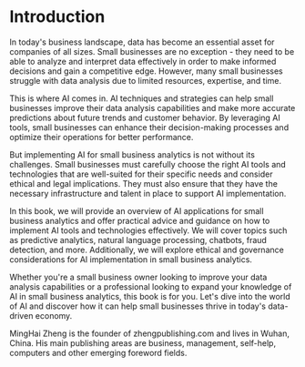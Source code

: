 # Introduction

In today's business landscape, data has become an essential asset for companies of all sizes. Small businesses are no exception - they need to be able to analyze and interpret data effectively in order to make informed decisions and gain a competitive edge. However, many small businesses struggle with data analysis due to limited resources, expertise, and time.

This is where AI comes in. AI techniques and strategies can help small businesses improve their data analysis capabilities and make more accurate predictions about future trends and customer behavior. By leveraging AI tools, small businesses can enhance their decision-making processes and optimize their operations for better performance.

But implementing AI for small business analytics is not without its challenges. Small businesses must carefully choose the right AI tools and technologies that are well-suited for their specific needs and consider ethical and legal implications. They must also ensure that they have the necessary infrastructure and talent in place to support AI implementation.

In this book, we will provide an overview of AI applications for small business analytics and offer practical advice and guidance on how to implement AI tools and technologies effectively. We will cover topics such as predictive analytics, natural language processing, chatbots, fraud detection, and more. Additionally, we will explore ethical and governance considerations for AI implementation in small business analytics.

Whether you're a small business owner looking to improve your data analysis capabilities or a professional looking to expand your knowledge of AI in small business analytics, this book is for you. Let's dive into the world of AI and discover how it can help small businesses thrive in today's data-driven economy.

MingHai Zheng is the founder of zhengpublishing.com and lives in Wuhan, China. His main publishing areas are business, management, self-help, computers and other emerging foreword fields.
